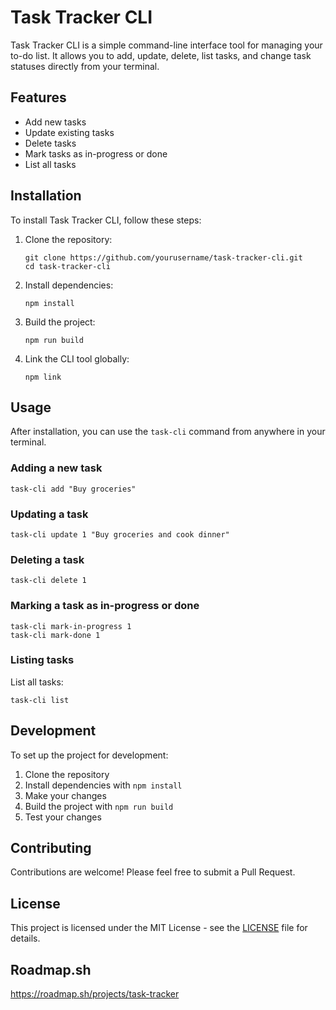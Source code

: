 # Task Tracker CLI

Task Tracker CLI is a simple command-line interface tool for managing your to-do list. It allows you to add, update, delete, list tasks, and change task statuses directly from your terminal.

## Features

- Add new tasks
- Update existing tasks
- Delete tasks
- Mark tasks as in-progress or done
- List all tasks

## Installation

To install Task Tracker CLI, follow these steps:

1. Clone the repository:
   ```
   git clone https://github.com/yourusername/task-tracker-cli.git
   cd task-tracker-cli
   ```
2. Install dependencies:
   ```
   npm install
   ```
3. Build the project:
   ```
   npm run build
   ```
4. Link the CLI tool globally:
   ```
   npm link
   ```

## Usage

After installation, you can use the `task-cli` command from anywhere in your terminal.

### Adding a new task

```
task-cli add "Buy groceries"
```

### Updating a task

```
task-cli update 1 "Buy groceries and cook dinner"
```

### Deleting a task

```
task-cli delete 1
```

### Marking a task as in-progress or done

```
task-cli mark-in-progress 1
task-cli mark-done 1
```

### Listing tasks

List all tasks:
```
task-cli list
```

## Development

To set up the project for development:

1. Clone the repository
2. Install dependencies with `npm install`
3. Make your changes
4. Build the project with `npm run build`
5. Test your changes

## Contributing

Contributions are welcome! Please feel free to submit a Pull Request.

## License

This project is licensed under the MIT License - see the [LICENSE](LICENSE) file for details.

## Roadmap.sh

https://roadmap.sh/projects/task-tracker

